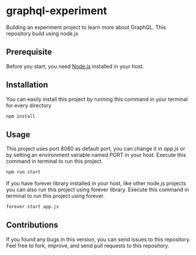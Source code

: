 # graphql-experiment
Building an experiment project to learn more about GraphQL. This repository build using node.js

## Prerequisite
Before you start, you need [Node.js](https://nodejs.org/en/download/) installed in your host.

## Installation
You can easily install this project by running this command in your terminal for every directory
```bash
npm install
```

## Usage
This project uses port 8080 as default port, you can change it in *app.js* or by setting an environment variable named PORT in your host. Execute this command in terminal to run this project.
```bash
npm run start
```
If you have forever library installed in your host, like other node.js projects you can also run this project using forever library. Execute this command in terminal to run this project using forever.
```bash
forever start app.js
```

## Contributions
If you found any bugs in this version, you can send issues to this repository.
Feel free to fork, improve, and send pull requests to this repository.